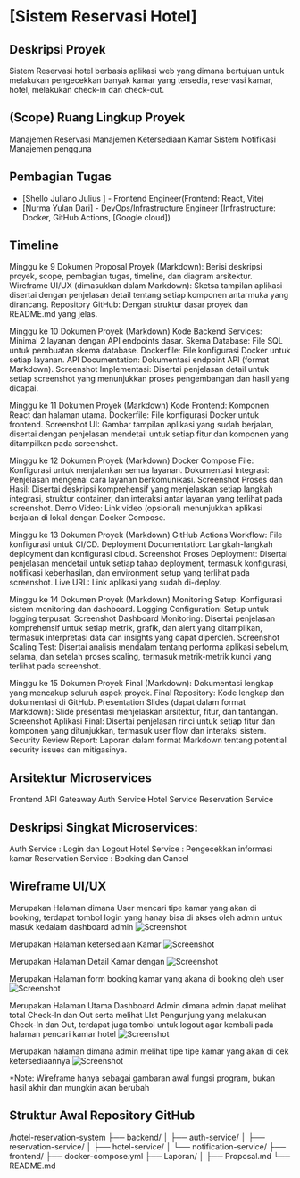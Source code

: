 # [Sistem Reservasi Hotel]
 
## Deskripsi Proyek
Sistem Reservasi hotel berbasis aplikasi web yang dimana bertujuan untuk melakukan pengecekkan banyak kamar yang tersedia, reservasi kamar, hotel, melakukan check-in dan check-out.

## (Scope) Ruang Lingkup Proyek
Manajemen Reservasi
Manajemen Ketersediaan Kamar
Sistem Notifikasi
Manajemen pengguna


## Pembagian Tugas
* [Shello Juliano Julius ] - Frontend Engineer(Frontend: React, Vite)
* [Nurma Yulan Dari] - DevOps/Infrastructure Engineer (Infrastructure: Docker, GitHub Actions, [Google cloud])

## Timeline 
Minggu ke 9
Dokumen Proposal Proyek (Markdown): Berisi deskripsi proyek, scope, pembagian tugas, timeline, dan diagram arsitektur.
Wireframe UI/UX (dimasukkan dalam Markdown): Sketsa tampilan aplikasi disertai dengan penjelasan detail tentang setiap komponen antarmuka yang dirancang.
Repository GitHub: Dengan struktur dasar proyek dan README.md yang jelas.

Minggu ke 10
Dokumen Proyek (Markdown)
Kode Backend Services: Minimal 2 layanan dengan API endpoints dasar.
Skema Database: File SQL untuk pembuatan skema database.
Dockerfile: File konfigurasi Docker untuk setiap layanan.
API Documentation: Dokumentasi endpoint API (format Markdown).
Screenshot Implementasi: Disertai penjelasan detail untuk setiap screenshot yang menunjukkan proses pengembangan dan hasil yang dicapai.


Minggu ke 11
Dokumen Proyek (Markdown)
Kode Frontend: Komponen React dan halaman utama.
Dockerfile: File konfigurasi Docker untuk frontend.
Screenshot UI: Gambar tampilan aplikasi yang sudah berjalan, disertai dengan penjelasan mendetail untuk setiap fitur dan komponen yang ditampilkan pada screenshot.


Minggu ke 12
Dokumen Proyek (Markdown)
Docker Compose File: Konfigurasi untuk menjalankan semua layanan.
Dokumentasi Integrasi: Penjelasan mengenai cara layanan berkomunikasi.
Screenshot Proses dan Hasil: Disertai deskripsi komprehensif yang menjelaskan setiap langkah integrasi, struktur container, dan interaksi antar layanan yang terlihat pada screenshot.
Demo Video: Link video (opsional) menunjukkan aplikasi berjalan di lokal dengan Docker Compose.

Minggu ke 13
Dokumen Proyek (Markdown)
GitHub Actions Workflow: File konfigurasi untuk CI/CD.
Deployment Documentation: Langkah-langkah deployment dan konfigurasi cloud.
Screenshot Proses Deployment: Disertai penjelasan mendetail untuk setiap tahap deployment, termasuk konfigurasi, notifikasi keberhasilan, dan environment setup yang terlihat pada screenshot.
Live URL: Link aplikasi yang sudah di-deploy.

Minggu ke 14
Dokumen Proyek (Markdown)
Monitoring Setup: Konfigurasi sistem monitoring dan dashboard.
Logging Configuration: Setup untuk logging terpusat.
Screenshot Dashboard Monitoring: Disertai penjelasan komprehensif untuk setiap metrik, grafik, dan alert yang ditampilkan, termasuk interpretasi data dan insights yang dapat diperoleh.
Screenshot Scaling Test: Disertai analisis mendalam tentang performa aplikasi sebelum, selama, dan setelah proses scaling, termasuk metrik-metrik kunci yang terlihat pada screenshot.

Minggu ke 15
Dokumen Proyek Final (Markdown): Dokumentasi lengkap yang mencakup seluruh aspek proyek.
Final Repository: Kode lengkap dan dokumentasi di GitHub.
Presentation Slides (dapat dalam format Markdown): Slide presentasi menjelaskan arsitektur, fitur, dan tantangan.
Screenshot Aplikasi Final: Disertai penjelasan rinci untuk setiap fitur dan komponen yang ditunjukkan, termasuk user flow dan interaksi sistem.
Security Review Report: Laporan dalam format Markdown tentang potential security issues dan mitigasinya.


## Arsitektur Microservices
Frontend
API Gateaway
Auth Service
Hotel Service
Reservation Service

## Deskripsi Singkat Microservices:
Auth Service : Login dan Logout
Hotel Service : Pengecekkan informasi kamar
Reservation Service : Booking dan Cancel

## Wireframe UI/UX
Merupakan Halaman dimana User mencari tipe kamar yang akan di booking, terdapat tombol login yang hanay bisa di akses oleh admin untuk masuk kedalam dashboard admin
![Screenshot](IMG/Search%20Room.png)

Merupakan Halaman ketersediaan Kamar 
![Screenshot](IMG/Dashboard%20Admin%20(Room).png)

Merupakan Halaman Detail Kamar dengan 
![Screenshot](IMG/Detail.png)

Merupakan Halaman form booking kamar yang akana di booking oleh user
![Screenshot](IMG/Form.png)

Merupakan Halaman Utama Dashboard Admin dimana admin dapat melihat total Check-In dan Out serta melihat LIst Pengunjung yang melakukan Check-In dan Out, terdapat juga tombol untuk logout agar kembali pada halaman pencari kamar hotel
![Screenshot](IMG/Dashboard%20Admin%20(Main).png)

Merupakan halaman dimana admin melihat tipe tipe kamar yang akan di cek ketersediaannya
![Screenshot](IMG/Dashboard%20Admin%20(Room)%20(1).png)

*Note: Wireframe hanya sebagai gambaran awal fungsi program, bukan hasil akhir dan mungkin akan berubah

## Struktur Awal Repository GitHub
/hotel-reservation-system
├── backend/
│   ├── auth-service/
│   ├── reservation-service/
│   ├── hotel-service/
│   └── notification-service/
├── frontend/
├── docker-compose.yml
├── Laporan/
│   ├── Proposal.md
└── README.md


